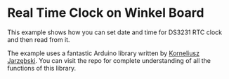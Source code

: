 # Real Time Clock on Winkel Board

This example shows how you can set date and time for DS3231 RTC clock and then read from it.

The example uses a fantastic Arduino library written by [Korneliusz Jarzębski](https://github.com/jarzebski). You can visit the repo for complete understanding of all the functions of this library.
